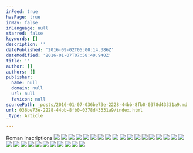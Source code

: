 ```yaml
---
inFeed: true
hasPage: true
inNav: false
inLanguage: null
starred: false
keywords: []
description: ''
datePublished: '2016-09-02T05:00:14.386Z'
dateModified: '2016-01-07T07:58:49.940Z'
title: ''
author: []
authors: []
publisher:
  name: null
  domain: null
  url: null
  favicon: null
sourcePath: _posts/2016-01-07-036be73e-2228-44bb-8fb0-0378d43331a9.md
url: 036be73e-2228-44bb-8fb0-0378d43331a9/index.html
_type: Article

---
```

Roman Inscriptions
![](https://the-grid-user-content.s3-us-west-2.amazonaws.com/da36f464-b4d9-4d2e-90c3-48fe28e3902b.jpg)
![](https://the-grid-user-content.s3-us-west-2.amazonaws.com/f285c6c8-792d-470b-b657-6b3a78d455c4.jpg)
![](https://the-grid-user-content.s3-us-west-2.amazonaws.com/f4378775-c523-4013-8fff-8085b23fc076.jpg)
![](https://the-grid-user-content.s3-us-west-2.amazonaws.com/871d426b-550b-492d-aef1-c3a0d85bf550.jpg)
![](https://the-grid-user-content.s3-us-west-2.amazonaws.com/371a8be3-f3a4-4d82-9a4d-b8edad4521e3.jpg)
![](https://the-grid-user-content.s3-us-west-2.amazonaws.com/7c2685d9-ff32-4234-91d7-918295b04145.jpg)
![](https://the-grid-user-content.s3-us-west-2.amazonaws.com/c702a56a-c3ff-427d-a67b-c9e769bedef8.jpg)
![](https://the-grid-user-content.s3-us-west-2.amazonaws.com/b726386e-06e4-4745-b5e9-13bbb0c3b7e4.jpg)
![](https://the-grid-user-content.s3-us-west-2.amazonaws.com/f3d3fcdc-98b4-457c-a20a-bfb96a9a9522.jpg)
![](https://the-grid-user-content.s3-us-west-2.amazonaws.com/fec9a725-1b94-4552-948d-ee03626de631.jpg)
![](https://the-grid-user-content.s3-us-west-2.amazonaws.com/ce417ddd-7ddd-4664-8aaa-28d0b93b235a.jpg)
![](https://the-grid-user-content.s3-us-west-2.amazonaws.com/fd354f67-6661-4680-ac98-ab2403061c44.jpg)
![](https://the-grid-user-content.s3-us-west-2.amazonaws.com/dfb21056-4778-4dbb-9525-43b6ca325173.jpg)
![](https://the-grid-user-content.s3-us-west-2.amazonaws.com/4a70fbb9-0514-452c-94fe-479ce16e833c.jpg)
![](https://the-grid-user-content.s3-us-west-2.amazonaws.com/701ddbfa-b6c5-4d2a-9652-2545a6c48caf.jpg)
![](https://the-grid-user-content.s3-us-west-2.amazonaws.com/cecf38e3-bb80-4015-9f83-e0ba59691e06.jpg)
![](https://the-grid-user-content.s3-us-west-2.amazonaws.com/d5889631-9213-45b1-9fb5-be008684a20f.jpg)
![](https://the-grid-user-content.s3-us-west-2.amazonaws.com/9df34a55-3c20-4ae9-af0c-a5c01844b576.jpg)
![](https://the-grid-user-content.s3-us-west-2.amazonaws.com/04ec4500-fcde-4fe4-9f93-255432311e3c.jpg)
![](https://the-grid-user-content.s3-us-west-2.amazonaws.com/18db8eb9-c923-46df-b21f-a97db73ca4a9.jpg)
![](https://the-grid-user-content.s3-us-west-2.amazonaws.com/487b3067-372f-4501-bc8b-8ccd794ce6d0.jpg)
![](https://the-grid-user-content.s3-us-west-2.amazonaws.com/ae0b28d2-c51a-4102-879f-7b2d737b4689.jpg)
![](https://the-grid-user-content.s3-us-west-2.amazonaws.com/f395bb8f-9894-4f6c-b74b-954aa7c8f482.jpg)
![](https://the-grid-user-content.s3-us-west-2.amazonaws.com/a0c0d9e3-58e6-4706-aada-363b0a61b789.jpg)
![](https://the-grid-user-content.s3-us-west-2.amazonaws.com/a0fec5cd-a751-4db1-ab91-144167068032.jpg)
![](https://the-grid-user-content.s3-us-west-2.amazonaws.com/740f67fe-8e88-4b6d-b6f8-79aa77944674.jpg)
![](https://the-grid-user-content.s3-us-west-2.amazonaws.com/6fc00d03-de2b-4c87-9f0c-d05230022b8b.jpg)
![](https://the-grid-user-content.s3-us-west-2.amazonaws.com/06246dc7-fbcb-4542-9aff-94b6b90f25bd.jpg)
![](https://the-grid-user-content.s3-us-west-2.amazonaws.com/39478a6c-1f71-4a23-8c5f-5fb81d0716d3.jpg)